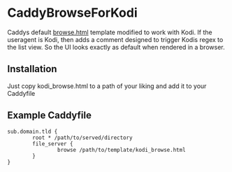 # CaddyBrowseForKodi
Caddys default [browse.html](https://github.com/caddyserver/caddy/blob/master/modules/caddyhttp/fileserver/browse.html) template modified to work with Kodi. If the useragent is Kodi, then adds a comment designed to trigger Kodis regex to the list view. So the UI looks exactly as default when rendered in a browser.
## Installation
Just copy kodi_browse.html to a path of your liking and add it to your Caddyfile
## Example Caddyfile
```
sub.domain.tld {
        root * /path/to/served/directory
        file_server {
                browse /path/to/template/kodi_browse.html
        }
}

```
